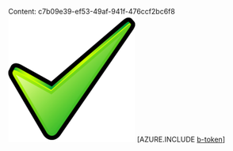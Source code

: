 Content: c7b09e39-ef53-49af-941f-476ccf2bc6f8![image](51185674-9bf1-45ee-a1de-28a895cf90f3.png)
[AZURE.INCLUDE [b-token](3b51658e-ba7a-4434-a6f8-4a1b1f0d8849.md)]
